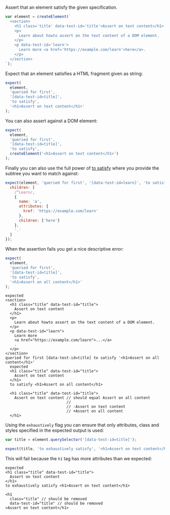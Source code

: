 Assert that an element satisfy the given specification.

```js
var element = createElement(`
  <section>
    <h1 class='title' data-test-id='title'>Assert on text content</h1>
    <p>
      Learn about howto assert on the text content of a DOM element.
    </p>
    <p data-test-id='learn'>
      Learn more <a href='https://example.com/learn'>here</a>.
    </p>
  </section>
`);
```

Expect that an element satisfies a HTML fragment given as string:

```js
expect(
  element,
  'queried for first',
  '[data-test-id=title]',
  'to satisfy',
  '<h1>Assert on text content</h1>'
);
```

You can also assert against a DOM element:

```js
expect(
  element,
  'queried for first',
  '[data-test-id=title]',
  'to satisfy',
  createElement('<h1>Assert on text content</h1>')
);
```

Finally you can also use the full power of [to
satisfy](http://unexpected.js.org/assertions/any/to-satisfy/) where you provide
the subtree you want to match against:

```js
expect(element, 'queried for first', '[data-test-id=learn]', 'to satisfy', {
  children: [
    /^Learn/,
    {
      name: 'a',
      attributes: {
        href: 'https://example.com/learn'
      },
      children: ['here']
    },
    '.'
  ]
});
```

When the assertion fails you get a nice descriptive error:

```js
expect(
  element,
  'queried for first',
  '[data-test-id=title]',
  'to satisfy',
  '<h1>Assert on all content</h1>'
);
```

```output
expected
<section>
  <h1 class="title" data-test-id="title">
    Assert on text content
  </h1>
  <p>
    Learn about howto assert on the text content of a DOM element.
  </p>
  <p data-test-id="learn">
    Learn more
    <a href="https://example.com/learn">...</a>
    .
  </p>
</section>
queried for first [data-test-id=title] to satisfy '<h1>Assert on all content</h1>'
  expected
  <h1 class="title" data-test-id="title">
    Assert on text content
  </h1>
  to satisfy <h1>Assert on all content</h1>

  <h1 class="title" data-test-id="title">
    Assert on text content // should equal Assert on all content
                           //
                           // -Assert on text content
                           // +Assert on all content
  </h1>
```

Using the `exhaustively` flag you can ensure that only attributes, class and
styles specified in the expected output is used:

```js
var title = element.querySelector('[data-test-id=title]');

expect(title, 'to exhaustively satisfy', '<h1>Assert on text content</h1>');
```

This will fail because the `h1` tag has more attributes than we expected:

```output
expected
<h1 class="title" data-test-id="title">
  Assert on text content
</h1>
to exhaustively satisfy <h1>Assert on text content</h1>

<h1
  class="title" // should be removed
  data-test-id="title" // should be removed
>Assert on text content</h1>
```
